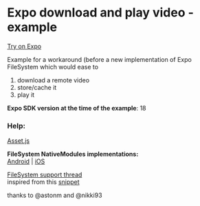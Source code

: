 # Expo download and play video - example
[Try on Expo](https://expo.io/@florentroques/expo-download-and-play-video)

Example for a workaround (before a new implementation of Expo FileSystem which would ease  to
1. download a remote video
2. store/cache it
3. play it 

**Expo SDK version at the time of the example**: 18

### Help:  
[Asset.js](https://github.com/expo/expo-sdk/blob/master/src/Asset.js)
 
**FileSystem NativeModules implementations:**  
[Android](https://github.com/expo/expo/blob/master/android/app/src/main/java/abi18_0_0/host/exp/exponent/modules/api/FileSystemModule.java)
| [iOS](https://github.com/expo/expo/blob/9a9dfb4103cb0cd5bfff8a97710350321655059f/ios/versioned-react-native/ABI18_0_0/Exponent/Modules/Api/ABI18_0_0EXFileSystem.m)

[FileSystem support thread](https://github.com/expo/expo/issues/108)  
inspired from this [snippet](https://github.com/expo/expo-docs/issues/63#issuecomment-305944573)

thanks to @astonm and @nikki93
